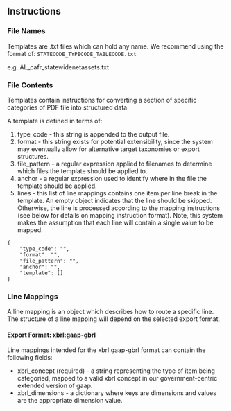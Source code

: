 ## Instructions

### File Names
Templates are .txt files which can hold any name.  We recommend using the format of: `STATECODE_TYPECODE_TABLECODE.txt`

e.g. AL_cafr_statewidenetassets.txt


### File Contents
Templates contain instructions for converting a section of specific categories of PDF file into structured data.

A template is defined in terms of:

1. type_code - this string is appended to the output file.
2. format - this string exists for potential extensibility, since the system may eventually allow for alternative target taxonomies or export structures.
3. file_pattern - a regular expression applied to filenames to determine which files the template should be applied to.
4. anchor - a regular expression used to identify where in the file the template should be applied.
5. lines - this list of line mappings contains one item per line break in the template.  An empty object indicates that the line should be skipped.  Otherwise, the line is processed according to the mapping instructions (see below for details on mapping instruction format).  Note, this system makes the assumption that each line will contain a single value to be mapped.

```
{
	"type_code": "",
	"format": "",
	"file_pattern": "",
	"anchor": "",
	"template": []
}
```

### Line Mappings

A line mapping is an object which describes how to route a specific line.  The structure of a line mapping will depend on the selected export format.

#### Export Format: xbrl:gaap-gbrl

Line mappings intended for the xbrl:gaap-gbrl format can contain the following fields:

- xbrl_concept (required) - a string representing the type of item being categoried, mapped to a valid xbrl concept in our government-centric extended version of gaap.
- xbrl_dimensions - a dictionary where keys are dimensions and values are the appropriate dimension value.